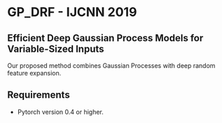 # GP_DRF - IJCNN 2019
## Efficient Deep Gaussian Process Models for Variable-Sized Inputs

Our proposed method combines Gaussian Processes with deep random feature expansion. 

## Requirements

- Pytorch version 0.4 or higher.
